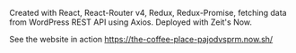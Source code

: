 Created with React, React-Router v4, Redux, Redux-Promise, fetching data from WordPress REST API using Axios. Deployed with Zeit's Now. 

See the website in action https://the-coffee-place-pajodvsprm.now.sh/
